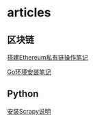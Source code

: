 # articles

## 区块链

[搭建Ethereum私有链操作笔记][aadd6ed0]

  [aadd6ed0]: https://github.com/makang117/articles/blob/master/blog/ethereum%E7%A7%81%E6%9C%89%E9%93%BE%E6%90%AD%E5%BB%BA%E7%AC%94%E8%AE%B0.md "搭建Ethereum私有链操作笔记"

[Go环境安装笔记][2c228c1e]

  [2c228c1e]:
  https://github.com/makang117/articles/blob/master/blog/go%E5%AE%89%E8%A3%85%E7%AC%94%E8%AE%B0.md "Go环境安装笔记"

  ## Python

[安装Scrapy说明][63e6dd3f]

  [63e6dd3f]: https://github.com/makang117/articles/blob/master/blog/%E5%AE%89%E8%A3%85Scrapy.md "安装Scrapy说明"
